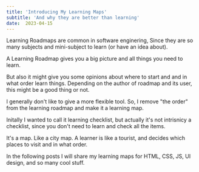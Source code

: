 ```yaml
---
title: 'Introducing My Learning Maps'
subtitle: 'And why they are better than learning'
date:  2023-04-15
---
```


Learning Roadmaps are common in software enginering, Since they are so many subjects and mini-subject to learn (or have an idea about). 

A Learning Roadmap gives you a big picture and all things you need to learn. 

But also it might give you some opinions about where to start and and in what order learn things. Depending on the author of roadmap and its user, this might be a good thing or not.

I generally don't like to give a more flexible tool. So, I remove "the order" from the learning roadmap and make it a learning map.

Initally I wanted to call it learning checklist, but actually it's not intrisnicy a checklist, since you don't need to learn and check all the items.

It's a map. Like a city map. A learner is like a tourist, and decides which places to visit and in what order. 

In the following posts I will share my learning maps for HTML, CSS, JS, UI design, and so many cool stuff.